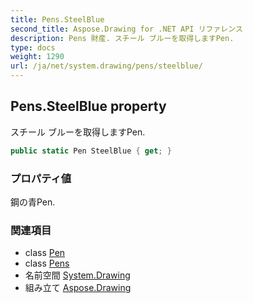 ```yaml
---
title: Pens.SteelBlue
second_title: Aspose.Drawing for .NET API リファレンス
description: Pens 財産. スチール ブルーを取得しますPen.
type: docs
weight: 1290
url: /ja/net/system.drawing/pens/steelblue/
---
```

## Pens.SteelBlue property

スチール ブルーを取得しますPen.

```csharp
public static Pen SteelBlue { get; }
```

### プロパティ値

鋼の青Pen.

### 関連項目

* class [Pen](../../pen/)
* class [Pens](../)
* 名前空間 [System.Drawing](../../pens/)
* 組み立て [Aspose.Drawing](../../../)


